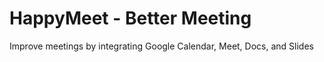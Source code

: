 # HappyMeet - Better Meeting

Improve meetings by integrating Google Calendar, Meet, Docs, and Slides
